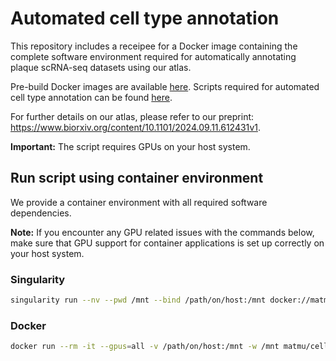 # Automated cell type annotation

This repository includes a receipee for a Docker image containing the complete software environment required for automatically annotating plaque scRNA-seq datasets using our atlas. 

Pre-build Docker images are available [here](https://hub.docker.com/repository/docker/matmu/cell_type_annotation). Scripts required for automated cell type annotation can be found [here](https://github.com/kotr98/plaque-atlas-mapping).

For further details on our atlas, please refer to our preprint: https://www.biorxiv.org/content/10.1101/2024.09.11.612431v1⁠. 

**Important:** The script requires GPUs on your host system.


## Run script using container environment

We provide a container environment with all required software dependencies.

**Note:** If you encounter any GPU related issues with the commands below, make sure that GPU support for container applications is set up correctly on your host system.


### Singularity

```bash
singularity run --nv --pwd /mnt --bind /path/on/host:/mnt docker://matmu/cell_type_annotation:latest bash
```

### Docker

```bash
docker run --rm -it --gpus=all -v /path/on/host:/mnt -w /mnt matmu/cell_type_annotation:latest bash
```


